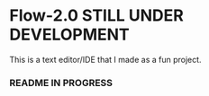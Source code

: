 # Flow-2.0 STILL UNDER DEVELOPMENT
This is a text editor/IDE that I made as a fun project.

### README IN PROGRESS ###

